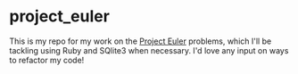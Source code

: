 project_euler
=============

This is my repo for my work on the [Project Euler](https://projecteuler.net/) problems, which I'll be tackling using Ruby and SQlite3 when necessary. I'd love any input on ways to refactor my code!
